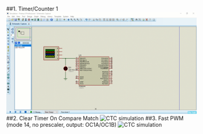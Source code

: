 ##1. Timer/Counter 1
<img alt="TC1 simulation" src="./Assets/TC1.gif"/>
##2. Clear Timer On Compare Match
<img alt="CTC simulation" src="./Assets/CTC.gif"/>
##3. Fast PWM (mode 14, no prescaler, output: OC1A/OC1B)
<img alt="CTC simulation" src="./Assets/FastPWM.gif"/>
